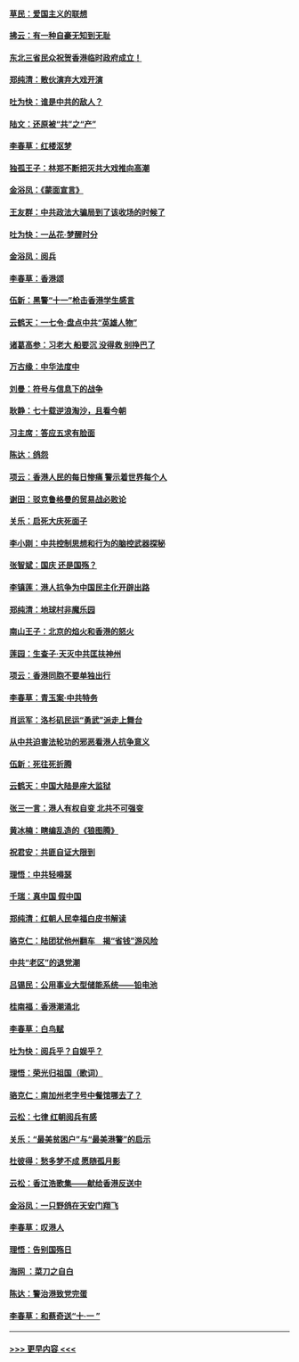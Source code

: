 #### [草民：爱国主义的联想](../pages/nsc993/n11572333.md?t=10070144) 
#### [拂云：有一种自豪无知到无耻](../pages/nsc993/n11572006.md?t=10070144) 
#### [东北三省民众祝贺香港临时政府成立！](../pages/nsc993/n11571215.md?t=10070144) 
#### [郑纯清：散伙演弃大戏开演](../pages/nsc993/n11570826.md?t=10070144) 
#### [吐为快：谁是中共的敌人？](../pages/nsc993/n11570817.md?t=10070144) 
#### [陆文：还原被“共”之“产”](../pages/nsc993/n11570798.md?t=10070144) 
#### [李春草：红楼沤梦](../pages/nsc993/n11569673.md?t=10070144) 
#### [独孤王子：林郑不断把灭共大戏推向高潮](../pages/nsc993/n11569381.md?t=10070144) 
#### [金浴凤：《蒙面宣言》](../pages/nsc993/n11569368.md?t=10070144) 
#### [王友群：中共政法大骗局到了该收场的时候了](../pages/nsc993/n11568940.md?t=10070144) 
#### [吐为快：一丛花‧梦醒时分](../pages/nsc993/n11567491.md?t=10070144) 
#### [金浴凤：阅兵](../pages/nsc993/n11567454.md?t=10070144) 
#### [李春草：香港颂](../pages/nsc993/n11567444.md?t=10070144) 
#### [伍新：黑警“十一”枪击香港学生感言](../pages/nsc993/n11567426.md?t=10070144) 
#### [云鹤天：一七令‧盘点中共“英雄人物”](../pages/nsc993/n11567091.md?t=10070144) 
#### [诸葛高参：习老大 船要沉 没得救 别挣巴了](../pages/nsc993/n11566976.md?t=10070144) 
#### [万古缘：中华法度中](../pages/nsc993/n11566726.md?t=10070144) 
#### [刘曼：符号与信息下的战争](../pages/nsc993/n11564655.md?t=10070144) 
#### [耿静：七十载逆浪淘沙，且看今朝](../pages/nsc993/n11564520.md?t=10070144) 
#### [习主席：答应五求有脸面](../pages/nsc993/n11563953.md?t=10070144) 
#### [陈达：鸽怨](../pages/nsc993/n11561879.md?t=10070144) 
#### [项云：香港人民的每日惨痛  警示着世界每个人](../pages/nsc993/n11559273.md?t=10070144) 
#### [谢田：驳克鲁格曼的贸易战必败论](../pages/nsc993/n11555840.md?t=10070144) 
#### [关乐：启死大庆死面子](../pages/nsc993/n11556823.md?t=10070144) 
#### [李小刚：中共控制思想和行为的脑控武器探秘](../pages/nsc993/n11556776.md?t=10070144) 
#### [张智斌：国庆  还是国殇？](../pages/nsc993/n11556617.md?t=10070144) 
#### [李镇莲：港人抗争为中国民主化开辟出路](../pages/nsc993/n11556570.md?t=10070144) 
#### [郑纯清：地球村非魔乐园](../pages/nsc993/n11555415.md?t=10070144) 
#### [南山王子：北京的焰火和香港的怒火](../pages/nsc993/n11555318.md?t=10070144) 
#### [莲园：生查子·天灭中共匡扶神州](../pages/nsc993/n11555302.md?t=10070144) 
#### [项云：香港同胞不要单独出行](../pages/nsc993/n11555276.md?t=10070144) 
#### [李春草：青玉案‧中共特务](../pages/nsc993/n11552356.md?t=10070144) 
#### [肖运军：洛杉矶民运“勇武”派走上舞台](../pages/nsc993/n11551595.md?t=10070144) 
#### [从中共迫害法轮功的邪恶看港人抗争意义](../pages/nsc993/n11540858.md?t=10070144) 
#### [伍新：死往死折腾](../pages/nsc993/n11550174.md?t=10070144) 
#### [云鹤天：中国大陆是座大监狱](../pages/nsc993/n11550155.md?t=10070144) 
#### [张三一言：港人有权自变 北共不可强变](../pages/nsc993/n11550132.md?t=10070144) 
#### [黄冰楠：瞎编乱造的《狼图腾》](../pages/nsc993/n11550082.md?t=10070144) 
#### [祝君安：共匪自证大限到](../pages/nsc993/n11550041.md?t=10070144) 
#### [理悟：中共轻嘚瑟](../pages/nsc993/n11547978.md?t=10070144) 
#### [千瑞：真中国 假中国](../pages/nsc993/n11547865.md?t=10070144) 
#### [郑纯清：红朝人民幸福白皮书解读](../pages/nsc993/n11547499.md?t=10070144) 
#### [骆克仁：陆团犹他州翻车　揭“省钱”游风险](../pages/nsc993/n11546977.md?t=10070144) 
#### [中共“老区”的退党潮](../pages/nsc993/n11545995.md?t=10070144) 
#### [吕锡民：公用事业大型储能系统——铅电池](../pages/nsc993/n11545701.md?t=10070144) 
#### [桂南福：香港潮涌北](../pages/nsc993/n11545682.md?t=10070144) 
#### [李春草：白鸟赋](../pages/nsc993/n11545663.md?t=10070144) 
#### [吐为快：阅兵乎？自娱乎？](../pages/nsc993/n11545625.md?t=10070144) 
#### [理悟：荣光归祖国（歌词）](../pages/nsc993/n11545616.md?t=10070144) 
#### [骆克仁：南加州老字号中餐馆哪去了？](../pages/nsc993/n11545120.md?t=10070144) 
#### [云松：七律 红朝阅兵有感](../pages/nsc993/n11542394.md?t=10070144) 
#### [关乐：“最美贫困户”与“最美港警”的启示](../pages/nsc993/n11542252.md?t=10070144) 
#### [杜彼得：愁多梦不成 愿随孤月影](../pages/nsc993/n11540296.md?t=10070144) 
#### [云松：香江浩歌集——献给香港反送中](../pages/nsc993/n11540149.md?t=10070144) 
#### [金浴凤：一只野鸽在天安门翔飞](../pages/nsc993/n11540280.md?t=10070144) 
#### [李春草：叹港人](../pages/nsc993/n11540119.md?t=10070144) 
#### [理悟：告别国殇日](../pages/nsc993/n11539610.md?t=10070144) 
#### [海网 ：菜刀之自白](../pages/nsc993/n11539597.md?t=10070144) 
#### [陈达：警治港致党完蛋](../pages/nsc993/n11538127.md?t=10070144) 
#### [李春草：和蔡奇送“十·一 ”](../pages/nsc993/n11537810.md?t=10070144) 

----
#### [ >>> 更早内容 <<< ](../indexes/nsc993-earlier.md)

